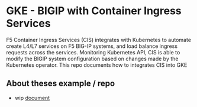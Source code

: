 # GKE - BIGIP with Container Ingress Services

F5 Container Ingress Services (CIS) integrates with Kubernetes to automate create L4/L7 services on F5 BIG-IP systems, and load balance ingress requests across the services. Monitoring Kubernetes API, CIS is able to modify the BIGIP system configuration based on changes made by the Kubernetes operator. This repo documents how to integrates CIS into GKE

## About theses example / repo

* wip [document](https://github.com/mdditt2000/kubernetes-1-18/blob/master/k8s%20cluster%20install/install%20guide/install-cluster.md)